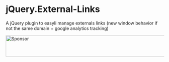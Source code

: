 # jQuery.External-Links

A jQuery plugin to easyli manage externals links (new window behavior if not the same domain + google analytics tracking)

<a target='_blank' rel='nofollow' href='https://app.codesponsor.io/link/6RNUx3a3Vj2k5iApeppsc9L9/MoOx/jQuery.External-Links'>
  <img alt='Sponsor' width='888' height='68' src='https://app.codesponsor.io/embed/6RNUx3a3Vj2k5iApeppsc9L9/MoOx/jQuery.External-Links.svg' />
</a>
